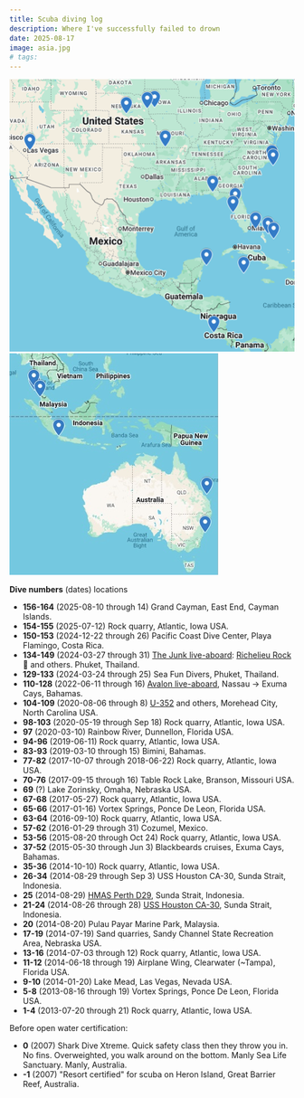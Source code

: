 ```yaml
---
title: Scuba diving log
description: Where I've successfully failed to drown
date: 2025-08-17
image: asia.jpg
# tags:
---
```


<p><nobr>
<a href="https://www.google.com/maps/d/u/0/edit?mid=1ZaPNEtNn269_xnvebtSK-MsmIVSlVRU&usp=sharing">
<img src="./north_america.jpg" alt="North American dives"/><br/>
<img src="./asia.jpg" alt="Asian dives"/>
</a>
</nobr></p>

**Dive numbers** (dates) locations

* **156-164** (2025-08-10 through 14) Grand Cayman, East End, Cayman Islands.
* **154-155** (2025-07-12) Rock quarry, Atlantic, Iowa USA.
* **150-153** (2024-12-22 through 26) Pacific Coast Dive Center, Playa Flamingo, Costa Rica.
* **134-149** (2024-03-27 through 31) [The Junk live-aboard](https://thejunk.com/):
  [Richelieu Rock](https://www.youtube.com/watch?v=NJg0zsLDKaA) 🤯 and others. Phuket, Thailand.
* **129-133** (2024-03-24 through 25) Sea Fun Divers, Phuket, Thailand.
* **110-128** (2022-06-11 through 16) [Avalon live-aboard](https://www.lostislandvoyages.com/Avalon),
  Nassau -> Exuma Cays, Bahamas.
* **104-109** (2020-08-06 through 8) [U-352](https://en.wikipedia.org/wiki/German_submarine_U-352#Dive_site)
  and others, Morehead City, North Carolina USA.
* **98-103** (2020-05-19 through Sep 18) Rock quarry, Atlantic, Iowa USA.
* **97** (2020-03-10) Rainbow River, Dunnellon, Florida USA.
* **94-96** (2019-06-11) Rock quarry, Atlantic, Iowa USA.
* **83-93** (2019-03-10 through 15) Bimini, Bahamas.
* **77-82** (2017-10-07 through 2018-06-22) Rock quarry, Atlantic, Iowa USA.
* **70-76** (2017-09-15 through 16) Table Rock Lake, Branson, Missouri USA.
* **69** (?) Lake Zorinsky, Omaha, Nebraska USA.
* **67-68** (2017-05-27) Rock quarry, Atlantic, Iowa USA.
* **65-66** (2017-01-16) Vortex Springs, Ponce De Leon, Florida USA.
* **63-64** (2016-09-10) Rock quarry, Atlantic, Iowa USA.
* **57-62** (2016-01-29 through 31) Cozumel, Mexico.
* **53-56** (2015-08-20 through Oct 24) Rock quarry, Atlantic, Iowa USA.
* **37-52** (2015-05-30 through Jun 3) Blackbeards cruises, Exuma Cays, Bahamas.
* **35-36** (2014-10-10) Rock quarry, Atlantic, Iowa USA.
* **26-34** (2014-08-29 through Sep 3) USS Houston CA-30, Sunda Strait, Indonesia.
* **25** (2014-08-29) [HMAS Perth D29](https://en.wikipedia.org/wiki/HMAS_Perth_(D29)#Battle_of_Sunda_Strait), Sunda Strait, Indonesia.
* **21-24** (2014-08-26 through 28) [USS Houston CA-30](https://usshoustondive.com/divers/jay_hannah/), Sunda Strait, Indonesia.
* **20** (2014-08-20) Pulau Payar Marine Park, Malaysia.
* **17-19** (2014-07-19) Sand quarries, Sandy Channel State Recreation Area, Nebraska USA.
* **13-16** (2014-07-03 through 12) Rock quarry, Atlantic, Iowa USA.
* **11-12** (2014-06-18 through 19) Airplane Wing, Clearwater (~Tampa), Florida USA.
* **9-10** (2014-01-20) Lake Mead, Las Vegas, Nevada USA.
* **5-8** (2013-08-16 through 19) Vortex Springs, Ponce De Leon, Florida USA.
* **1-4** (2013-07-20 through 21) Rock quarry, Atlantic, Iowa USA.

Before open water certification:

* **0** (2007) Shark Dive Xtreme. Quick safety class then they throw you in. No fins. Overweighted,
  you walk around on the bottom. Manly Sea Life Sanctuary. Manly, Australia.
* **-1** (2007) "Resort certified" for scuba on Heron Island, Great Barrier Reef, Australia.
